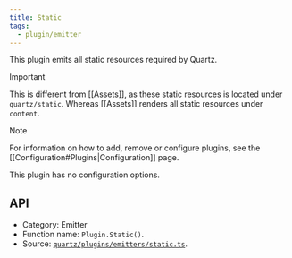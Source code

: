 ```yaml
---
title: Static
tags:
  - plugin/emitter
---
```


This plugin emits all static resources required by Quartz.

> [!important]
> This is different from [[Assets]], as these static resources is located under `quartz/static`. Whereas [[Assets]] renders all static resources under `content`.

> [!note]
> For information on how to add, remove or configure plugins, see the [[Configuration#Plugins|Configuration]] page.

This plugin has no configuration options.

## API

- Category: Emitter
- Function name: `Plugin.Static()`.
- Source: [`quartz/plugins/emitters/static.ts`](https://github.com/jackyzha0/quartz/blob/v4/quartz/plugins/emitters/static.ts).
